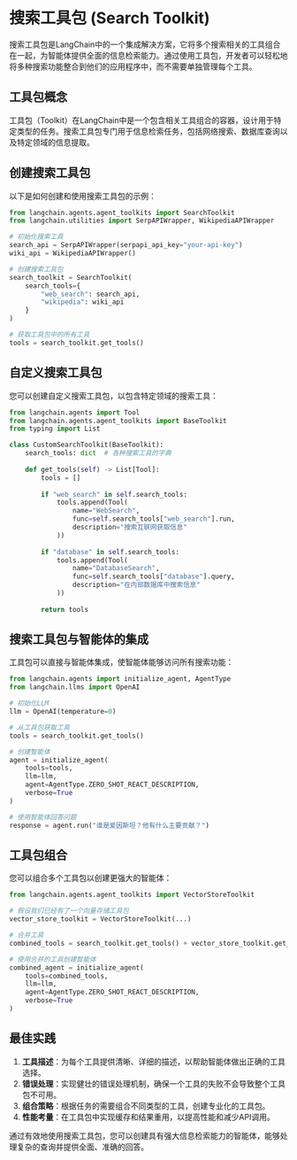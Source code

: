 # 搜索工具包 (Search Toolkit)

搜索工具包是LangChain中的一个集成解决方案，它将多个搜索相关的工具组合在一起，为智能体提供全面的信息检索能力。通过使用工具包，开发者可以轻松地将多种搜索功能整合到他们的应用程序中，而不需要单独管理每个工具。

## 工具包概念

工具包（Toolkit）在LangChain中是一个包含相关工具组合的容器，设计用于特定类型的任务。搜索工具包专门用于信息检索任务，包括网络搜索、数据库查询以及特定领域的信息提取。

## 创建搜索工具包

以下是如何创建和使用搜索工具包的示例：

```python
from langchain.agents.agent_toolkits import SearchToolkit
from langchain.utilities import SerpAPIWrapper, WikipediaAPIWrapper

# 初始化搜索工具
search_api = SerpAPIWrapper(serpapi_api_key="your-api-key")
wiki_api = WikipediaAPIWrapper()

# 创建搜索工具包
search_toolkit = SearchToolkit(
    search_tools={
        "web_search": search_api,
        "wikipedia": wiki_api
    }
)

# 获取工具包中的所有工具
tools = search_toolkit.get_tools()
```

## 自定义搜索工具包

您可以创建自定义搜索工具包，以包含特定领域的搜索工具：

```python
from langchain.agents import Tool
from langchain.agents.agent_toolkits import BaseToolkit
from typing import List

class CustomSearchToolkit(BaseToolkit):
    search_tools: dict  # 各种搜索工具的字典
    
    def get_tools(self) -> List[Tool]:
        tools = []
        
        if "web_search" in self.search_tools:
            tools.append(Tool(
                name="WebSearch",
                func=self.search_tools["web_search"].run,
                description="搜索互联网获取信息"
            ))
        
        if "database" in self.search_tools:
            tools.append(Tool(
                name="DatabaseSearch",
                func=self.search_tools["database"].query,
                description="在内部数据库中搜索信息"
            ))
            
        return tools
```

## 搜索工具包与智能体的集成

工具包可以直接与智能体集成，使智能体能够访问所有搜索功能：

```python
from langchain.agents import initialize_agent, AgentType
from langchain.llms import OpenAI

# 初始化LLM
llm = OpenAI(temperature=0)

# 从工具包获取工具
tools = search_toolkit.get_tools()

# 创建智能体
agent = initialize_agent(
    tools=tools,
    llm=llm,
    agent=AgentType.ZERO_SHOT_REACT_DESCRIPTION,
    verbose=True
)

# 使用智能体回答问题
response = agent.run("谁是爱因斯坦？他有什么主要贡献？")
```

## 工具包组合

您可以组合多个工具包以创建更强大的智能体：

```python
from langchain.agents.agent_toolkits import VectorStoreToolkit

# 假设我们已经有了一个向量存储工具包
vector_store_toolkit = VectorStoreToolkit(...)

# 合并工具
combined_tools = search_toolkit.get_tools() + vector_store_toolkit.get_tools()

# 使用合并的工具创建智能体
combined_agent = initialize_agent(
    tools=combined_tools,
    llm=llm,
    agent=AgentType.ZERO_SHOT_REACT_DESCRIPTION,
    verbose=True
)
```

## 最佳实践

1. **工具描述**：为每个工具提供清晰、详细的描述，以帮助智能体做出正确的工具选择。
2. **错误处理**：实现健壮的错误处理机制，确保一个工具的失败不会导致整个工具包不可用。
3. **组合策略**：根据任务的需要组合不同类型的工具，创建专业化的工具包。
4. **性能考量**：在工具包中实现缓存和结果重用，以提高性能和减少API调用。

通过有效地使用搜索工具包，您可以创建具有强大信息检索能力的智能体，能够处理复杂的查询并提供全面、准确的回答。
